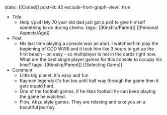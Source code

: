 state:: [[Coded]]
post-id::42
exclude-from-graph-view:: true

- Title
  - Help r/ps4! My 70 year old dad just got a ps4 to give himself something to do during chemo.
    tags:: [[Kinship/Parent]] [[Personal Aspects/Age]]
- Post
  - His last time playing a console was an atari. I watched him play the beginning of COD WWII and it took him like 3 hours to get up the first beach - on easy - so multiplayer is not in the cards right now. What are the best single player games for this console to occupy his time?
    tags:: [[Kinship/Parent]] [[Selecting Game]]
- Comment
  - Little big planet, it's easy and fun
  - Rayman legends it's fun too until half way through the game then it gets stupid hard.
  - One of the football games, if he likes football he can keep playing the game he watched.
  - Flow, Abzu style games. They are relaxing and take you on a beautiful journey.
